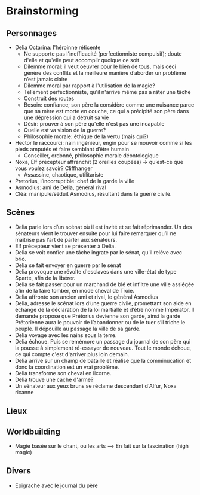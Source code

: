 # Brainstorming

## Personnages

- Delia Octarina: l'héroinne réticente
   * Ne supporte pas l'inefficacité (perfectionniste compulsif); doute d'elle et qu'elle peut accomplir quoique ce soit
   * Dilemme moral: il veut oeuvrer pour le bien de tous, mais ceci génère des conflits et la meilleure manière d’aborder un problème n’est jamais claire
   * Dilemme moral par rapport à l'utilisation de la magie?
   * Tellement perfectionniste, qu'il n'arrive même pas à râter une tâche
   * Construit des routes
   * Besoin: confiance; son père la considère comme une nuisance parce que sa mère est morte en couche, ce qui a précipité son père dans une dépression qui a détruit sa vie
   * Désir: prouver à son père qu'elle n'est pas une incapable
   * Quelle est va vision de la guerre?
   * Philosophie morale: éthique de la vertu (mais qui?)
- Hector le raccourci: nain ingénieur, engin pour se mouvoir comme si les pieds amputés et faire semblant d’être humain
   * Conseiller, ordonné, philosophie morale déontologique
- Noxa, Elf précepteur affranchit (2 oreilles coupées) → qu’est-ce que vous voulez savoir? Cliffhanger
   * Assassine, chaotique, utilitariste
- Pretorius, l’incorruptible: chef de la garde la ville
- Asmodius: ami de Delia, général rival
- Cléa: manipule/séduit Asmodius, résultant dans la guerre civile.


## Scènes

- Delia parle lors d’un scénat où il est invité et se fait réprimander. Un des sénateurs vient le trouver ensuite pour lui faire remarquer qu’il ne maîtrise pas l’art de parler aux sénateurs.
- Elf précepteur vient se présenter à Delia.
- Delia se voit confier une tâche ingrate par le sénat, qu'il relève avec brio.
- Delia se fait envoyer en guerre par le sénat
- Delia provoque une révolte d'esclaves dans une ville-état de type Sparte, afin de la libérer.
- Delia se fait passer pour un marchand de blé et infiltre une ville assiégée afin de la faire tomber, en mode cheval de Troie.
- Delia affronte son ancien ami et rival, le général Asmodius
- Delia, adresse le scénat lors d’une guerre civile, promettant son aide en échange de la déclaration de la loi martialle et d’être nommé Impérator. Il demande propose que Prétorius devienne son garde, ainsi la garde Prétorienne aura le pouvoir de l’abandonner ou de le tuer s’il triche le peuple. Il dépouille au passage la ville de sa garde.
- Delia voyage avec les nains sous la terre.
- Delia échoue. Puis se remémore un passage du journal de son père qui la pousse à simplement ré-essayer de nouveau. Tout le monde échoue, ce qui compte c'est d'arriver plus loin demain.
- Delia arrive sur un champ de bataille et réalise que la comminucation et donc la coordination est un vrai problème.
- Delia transforme son cheval en licorne.
- Delia trouve une cache d'arme?
- Un sénateur aux yeux bruns se réclame descendant d'Alfur, Noxa ricanne


## Lieux

## Worldbuilding
- Magie basée sur le chant, ou les arts --> En fait sur la fascination (high magic)

## Divers
- Epigrache avec le journal du père
